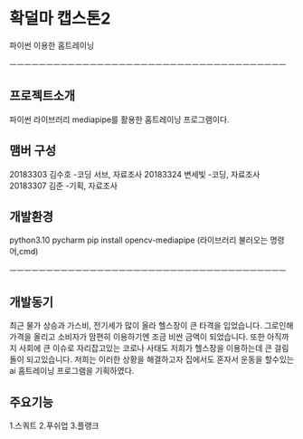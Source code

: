 # 확덜마 캡스톤2
파이썬 이용한 홈트레이닝

ㅡㅡㅡㅡㅡㅡㅡㅡㅡㅡㅡㅡㅡㅡㅡㅡㅡㅡㅡㅡㅡㅡㅡㅡㅡㅡㅡㅡㅡㅡㅡㅡㅡㅡㅡㅡㅡㅡ

## 프로젝트소개 
파이썬 라이브러리 mediapipe를 활용한 홈트레이닝 프로그램이다.

## 맴버 구성 
20183303 김수호 -코딩 서브, 자료조사 
20183324 변세빛 -코딩, 자료조사
20183307 김준   -기획, 자료조사

## 개발환경
python3.10
pycharm
pip install opencv-mediapipe (라이브러리 불러오는 명령어,cmd)

ㅡㅡㅡㅡㅡㅡㅡㅡㅡㅡㅡㅡㅡㅡㅡㅡㅡㅡㅡㅡㅡㅡㅡㅡㅡㅡㅡㅡㅡㅡㅡㅡㅡㅡㅡㅡㅡㅡ

## 개발동기
최근 물가 상승과 가스비, 전기세가 많이 올라 헬스장이 큰 타격을 
입었습니다.
그로인해 가격을 올리고 소비자가 맘편히 이용하기엔 조금 비싼 
금액이 되었습니다.
또한 아직까지 사회에 큰 이슈로 자리잡고있는 코로나 사태도 저희가 
헬스장을 이용하는데 큰 걸림돌이 되고있습니다. 
저희는 이러한 상황을 해결하고자 집에서도 혼자서 운동을 할수있는
ai 홈트레이닝 프로그램을 기획하였다.

## 주요기능
1.스쿼트
2.푸쉬업
3.플랭크
